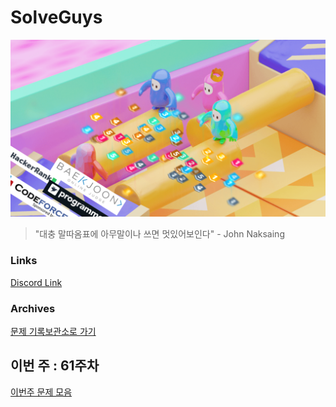 # SolveGuys

![image](./Readme_Images/solveguys.png)
 
> "대충 말따옴표에 아무말이나 쓰면 멋있어보인다" - John Naksaing

### Links
[Discord Link](https://discord.gg/TQGDWj7R)

### Archives
[문제 기록보관소로 가기](./Problems_Archives)

## 이번 주 : 61주차
[이번주 문제 모음](./61week)


